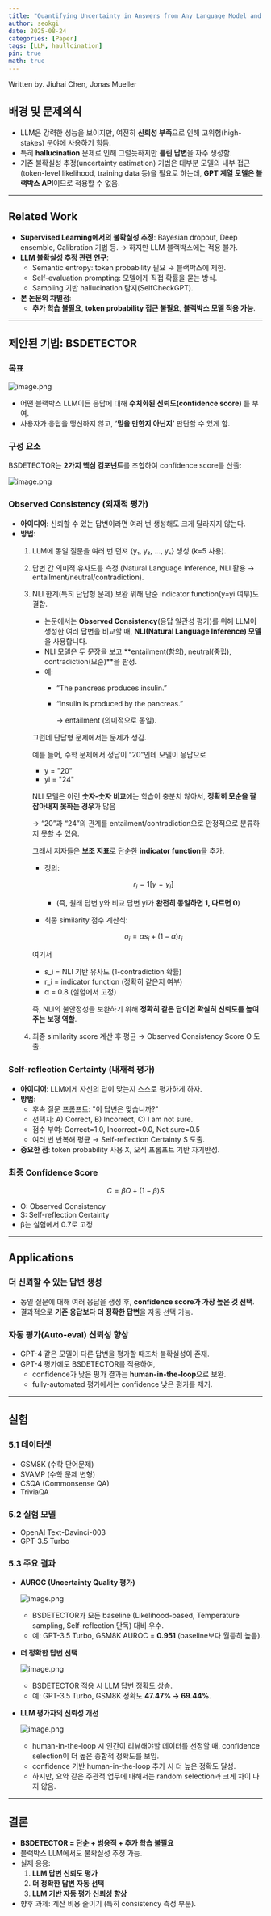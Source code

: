 ```yaml
---
title: "Quantifying Uncertainty in Answers from Any Language Model and Enhancing Their Trustworthiness"
author: seokgi
date: 2025-08-24
categories: [Paper]
tags: [LLM, haullcination]
pin: true
math: true
---
```

Written by. Jiuhai Chen, Jonas Mueller

## 배경 및 문제의식

- LLM은 강력한 성능을 보이지만, 여전히 **신뢰성 부족**으로 인해 고위험(high-stakes) 분야에 사용하기 힘듬.
- 특히 **hallucination** 문제로 인해 그럴듯하지만 **틀린 답변**을 자주 생성함.
- 기존 불확실성 추정(uncertainty estimation) 기법은 대부분 모델의 내부 접근(token-level likelihood, training data 등)을 필요로 하는데, **GPT 계열 모델은 블랙박스 API**이므로 적용할 수 없음.

---

## Related Work

- **Supervised Learning에서의 불확실성 추정**: Bayesian dropout, Deep ensemble, Calibration 기법 등. → 하지만 LLM 블랙박스에는 적용 불가.
- **LLM 불확실성 추정 관련 연구**:
    - Semantic entropy: token probability 필요 → 블랙박스에 제한.
    - Self-evaluation prompting: 모델에게 직접 확률을 묻는 방식.
    - Sampling 기반 hallucination 탐지(SelfCheckGPT).
- **본 논문의 차별점**:
    - **추가 학습 불필요**, **token probability 접근 불필요**, **블랙박스 모델 적용 가능**.

---

## 제안된 기법: **BSDETECTOR**

### 목표

![image.png](https://seokilee0412.github.io/assets/img/BSDETECTOR/image.png)

- 어떤 블랙박스 LLM이든 응답에 대해 **수치화된 신뢰도(confidence score)** 를 부여.
- 사용자가 응답을 맹신하지 않고, **‘믿을 만한지 아닌지’** 판단할 수 있게 함.

### 구성 요소

BSDETECTOR는 **2가지 핵심 컴포넌트**를 조합하여 confidence score를 산출:

![image.png](https://seokilee0412.github.io/assets/img/BSDETECTOR/image1.png)

### Observed Consistency (외재적 평가)

- **아이디어**: 신뢰할 수 있는 답변이라면 여러 번 생성해도 크게 달라지지 않는다.
- **방법**:
    1. LLM에 동일 질문을 여러 번 던져 {y₁, y₂, ..., yₖ} 생성 (k=5 사용).
    2. 답변 간 의미적 유사도를 측정 (Natural Language Inference, NLI 활용 → entailment/neutral/contradiction).
    3. NLI 한계(특히 단답형 문제) 보완 위해 단순 indicator function(y=yi 여부)도 결합.
        - 논문에서는 **Observed Consistency**(응답 일관성 평가)를 위해 LLM이 생성한 여러 답변을 비교할 때, **NLI(Natural Language Inference) 모델**을 사용합니다.
        - NLI 모델은 두 문장을 보고 **entailment(함의), neutral(중립), contradiction(모순)**을 판정.
        - 예:
            - “The pancreas produces insulin.”
            - “Insulin is produced by the pancreas.”
                
                → entailment (의미적으로 동일).
                
        
        그런데 단답형 문제에서는 문제가 생김.
        
        예를 들어, 수학 문제에서 정답이 “20”인데 모델이 응답으로
        
        - y = "20"
        - yi = "24"
        
        NLI 모델은 이런 **숫자-숫자 비교**에는 학습이 충분치 않아서, **정확히 모순을 잘 잡아내지 못하는 경우**가 많음
        
        → “20”과 “24”의 관계를 entailment/contradiction으로 안정적으로 분류하지 못할 수 있음.
        
        그래서 저자들은 **보조 지표**로 단순한 **indicator function**을 추가.
        
        - 정의:
            
            $$
            r_i=1[y=y_i]
            $$
            
            - (즉, 원래 답변 y와 비교 답변 yi가 **완전히 동일하면 1, 다르면 0**)
        - 최종 similarity 점수 계산식:
            
            $$
            o_i=αs_i+(1−α)r_i
            $$
            
        
        여기서
        
        - s_i = NLI 기반 유사도 (1-contradiction 확률)
        - r_i = indicator function (정확히 같은지 여부)
        - α = 0.8 (실험에서 고정)
        
        즉, NLI의 불안정성을 보완하기 위해 **정확히 같은 답이면 확실히 신뢰도를 높여주는 보정 역할**.
        
    4. 최종 similarity score 계산 후 평균 → Observed Consistency Score O 도출.

### Self-reflection Certainty (내재적 평가)

- **아이디어**: LLM에게 자신의 답이 맞는지 스스로 평가하게 하자.
- **방법**:
    - 후속 질문 프롬프트: "이 답변은 맞습니까?"
    - 선택지: A) Correct, B) Incorrect, C) I am not sure.
    - 점수 부여: Correct=1.0, Incorrect=0.0, Not sure=0.5
    - 여러 번 반복해 평균 → Self-reflection Certainty S 도출.
- **중요한 점**: token probability 사용 X, 오직 프롬프트 기반 자기반성.

### **최종 Confidence Score**

$$
C=βO+(1−β)S
$$

- O: Observed Consistency
- S: Self-reflection Certainty
- β는 실험에서 0.7로 고정

---

## Applications

### 더 신뢰할 수 있는 답변 생성

- 동일 질문에 대해 여러 응답을 생성 후, **confidence score가 가장 높은 것 선택**.
- 결과적으로 **기존 응답보다 더 정확한 답변**을 자동 선택 가능.

### 자동 평가(Auto-eval) 신뢰성 향상

- GPT-4 같은 모델이 다른 답변을 평가할 때조차 불확실성이 존재.
- GPT-4 평가에도 BSDETECTOR를 적용하여,
    - confidence가 낮은 평가 결과는 **human-in-the-loop**으로 보완.
    - fully-automated 평가에서는 confidence 낮은 평가를 제거.

---

## 실험

### 5.1 데이터셋

- GSM8K (수학 단어문제)
- SVAMP (수학 문제 변형)
- CSQA (Commonsense QA)
- TriviaQA

### 5.2 실험 모델

- OpenAI Text-Davinci-003
- GPT-3.5 Turbo

### 5.3 주요 결과

- **AUROC (Uncertainty Quality 평가)**
    
    ![image.png](https://seokilee0412.github.io/assets/img/BSDETECTOR/image2.png)
    
    - BSDETECTOR가 모든 baseline (Likelihood-based, Temperature sampling, Self-reflection 단독) 대비 우수.
    - 예: GPT-3.5 Turbo, GSM8K AUROC = **0.951** (baseline보다 월등히 높음).
- **더 정확한 답변 선택**
    
    ![image.png](https://seokilee0412.github.io/assets/img/BSDETECTOR/image3.png)
    
    - BSDETECTOR 적용 시 LLM 답변 정확도 상승.
    - 예: GPT-3.5 Turbo, GSM8K 정확도 **47.47% → 69.44%**.
- **LLM 평가자의 신뢰성 개선**
    
    ![image.png](https://seokilee0412.github.io/assets/img/BSDETECTOR/image4.png)
    
    - human-in-the-loop 시 인간이 리뷰해야할 데이터를 선정할 때, confidence selection이 더 높은 종합적 정확도를 보임.
    - confidence 기반 human-in-the-loop 추가 시 더 높은 정확도 달성.
    - 하지만, 요약 같은 주관적 업무에 대해서는 random selection과 크게 차이 나지 않음.

---

## 결론

- **BSDETECTOR = 단순 + 범용적 + 추가 학습 불필요**
- 블랙박스 LLM에서도 불확실성 추정 가능.
- 실제 응용:
    1. **LLM 답변 신뢰도 평가**
    2. **더 정확한 답변 자동 선택**
    3. **LLM 기반 자동 평가 신뢰성 향상**
- 향후 과제: 계산 비용 줄이기 (특히 consistency 측정 부분).
